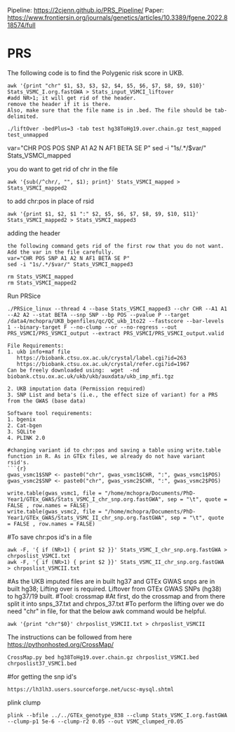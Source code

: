 Pipeline: https://2cjenn.github.io/PRS_Pipeline/
Paper: https://www.frontiersin.org/journals/genetics/articles/10.3389/fgene.2022.818574/full
# PRS
The following code is to find the Polygenic risk score in UKB. 

```
awk '{print "chr" $1, $3, $3, $2, $4, $5, $6, $7, $8, $9, $10}' Stats_VSMC_I.org.fastGWA > Stats_input_VSMCI_liftover 
#add NR>1; it will get rid of the header.
remove the header if it is there.
Also, make sure that the file name is in .bed. The file should be tab-delimited.

./liftOver -bedPlus=3 -tab test hg38ToHg19.over.chain.gz test_mapped test_unmapped
```

var="CHR POS POS SNP A1 A2 N AF1 BETA SE P"
sed -i "1s/.*/$var/" Stats_VSMCI_mapped

you do want to get rid of chr in the file
```
awk '{sub(/^chr/, "", $1); print}' Stats_VSMCI_mapped > Stats_VSMCI_mapped2
```

to add chr:pos in place of rsid
```
awk '{print $1, $2, $1 ":" $2, $5, $6, $7, $8, $9, $10, $11}' Stats_VSMCI_mapped2 > Stats_VSMCI_mapped3
```
adding the header
```
the following command gets rid of the first row that you do not want. Add the var in the file carefully.
var="CHR POS SNP A1 A2 N AF1 BETA SE P"
sed -i "1s/.*/$var/" Stats_VSMCI_mapped3
```
```
rm Stats_VSMCI_mapped
rm Stats_VSMCI_mapped2
```
Run PRSice
```
./PRSice_linux --thread 4 --base Stats_VSMCI_mapped3 --chr CHR --A1 A1 --A2 A2 --stat BETA --snp SNP --bp POS --pvalue P --target /data4/mchopra/UKB_bgenfiles/qc/QC_ukb_1to22 --fastscore --bar-levels 1 --binary-target F --no-clump --or --no-regress --out PRS_VSMCI/PRS_VSMCI_output --extract PRS_VSMCI/PRS_VSMCI_output.valid
```

```
File Requirements:
1. ukb info+maf file
   https://biobank.ctsu.ox.ac.uk/crystal/label.cgi?id=263
   https://biobank.ctsu.ox.ac.uk/crystal/refer.cgi?id=1967
Can be freely downloaded using:  wget  -nd  biobank.ctsu.ox.ac.uk/ukb/ukb/auxdata/ukb_imp_mfi.tgz

2. UKB imputation data (Permission required)
3. SNP List and beta's (i.e., the effect size of variant) for a PRS from the GWAS (base data)

Software tool requirements:
1. bgenix
2. Cat-bgen
3. SQLite
4. PLINK 2.0

#changing variant id to chr:pos and saving a table using write.table function in R. As in GTEx files, we already do not have variant rsid's.
```{r}
gwas_vsmc1$SNP <- paste0("chr", gwas_vsmc1$CHR, ":", gwas_vsmc1$POS)
gwas_vsmc2$SNP <- paste0("chr", gwas_vsmc2$CHR, ":", gwas_vsmc2$POS)
```
```{r}
write.table(gwas_vsmc1, file = "/home/mchopra/Documents/PhD-Year1/GTEx_GWAS/Stats_VSMC_I_chr_snp.org.fastGWA", sep = "\t", quote = FALSE , row.names = FALSE)
write.table(gwas_vsmc2, file = "/home/mchopra/Documents/PhD-Year1/GTEx_GWAS/Stats_VSMC_II_chr_snp.org.fastGWA", sep = "\t", quote = FALSE , row.names = FALSE)
```
#To save chr:pos id's in a file 
```
awk -F, '{ if (NR>1) { print $2 }}' Stats_VSMC_I_chr_snp.org.fastGWA > chrposlist_VSMCI.txt
awk -F, '{ if (NR>1) { print $2 }}' Stats_VSMC_II_chr_snp.org.fastGWA > chrposlist_VSMCII.txt
```
#As the UKB imputed files are in built hg37 and GTEx GWAS snps are in built hg38; Lifting over is required. Liftover from GTEx GWAS SNPs (hg38) to hg37/19 built. 
#Tool: crossmap 
#At first, do the crossmap and from there split it into snps_37.txt and chrpos_37.txt
#To perform the lifting over we do need "chr" in file, for that the below awk command would be helpful. 
```
awk '{print "chr"$0}' chrposlist_VSMCII.txt > chrposlist_VSMCII
```
The instructions can be followed from here https://pythonhosted.org/CrossMap/
```
CrossMap.py bed hg38ToHg19.over.chain.gz chrposlist_VSMCI.bed chrposlist37_VSMC1.bed
```
#for getting the snp id's
```
https://lh3lh3.users.sourceforge.net/ucsc-mysql.shtml
```

plink clump 
```
plink --bfile ../../GTEx_genotype_838 --clump Stats_VSMC_I.org.fastGWA --clump-p1 5e-6 --clump-r2 0.05 --out VSMC_clumped_r0.05
```
